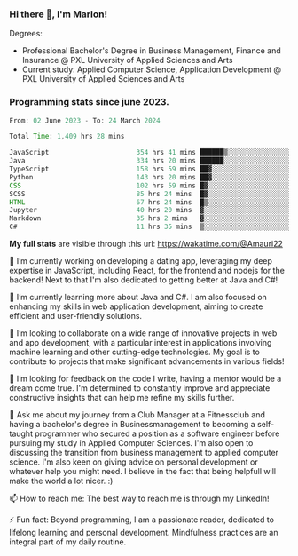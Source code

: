 
### Hi there 👋, I'm Marlon!

Degrees: 
- Professional Bachelor's Degree in Business Management, Finance and Insurance @ PXL University of Applied Sciences and Arts
- Current study: Applied Computer Science, Application Development @ PXL University of Applied Sciences and Arts

### Programming stats since june 2023.
<!--START_SECTION:waka-->

```java
From: 02 June 2023 - To: 24 March 2024

Total Time: 1,409 hrs 28 mins

JavaScript                      354 hrs 41 mins ██████▒░░░░░░░░░░░░░░░░░░   25.10 %
Java                            334 hrs 20 mins ██████░░░░░░░░░░░░░░░░░░░   23.66 %
TypeScript                      158 hrs 59 mins ██▓░░░░░░░░░░░░░░░░░░░░░░   11.25 %
Python                          143 hrs 20 mins ██▓░░░░░░░░░░░░░░░░░░░░░░   10.14 %
CSS                             102 hrs 59 mins █▓░░░░░░░░░░░░░░░░░░░░░░░   07.29 %
SCSS                            85 hrs 24 mins  █▓░░░░░░░░░░░░░░░░░░░░░░░   06.04 %
HTML                            67 hrs 24 mins  █▒░░░░░░░░░░░░░░░░░░░░░░░   04.77 %
Jupyter                         40 hrs 20 mins  ▓░░░░░░░░░░░░░░░░░░░░░░░░   02.86 %
Markdown                        35 hrs 2 mins   ▓░░░░░░░░░░░░░░░░░░░░░░░░   02.48 %
C#                              11 hrs 35 mins  ▒░░░░░░░░░░░░░░░░░░░░░░░░   00.82 %
```

<!--END_SECTION:waka-->
**My full stats** are visible through this url: https://wakatime.com/@Amauri22



🔭 I’m currently working on developing a dating app, leveraging my deep expertise in JavaScript, including React, for the frontend and nodejs for the backend! Next to that I'm also dedicated to getting better at Java and C#!

🌱 I’m currently learning more about Java and C#. I am also focused on enhancing my skills in web application development, aiming to create efficient and user-friendly solutions.

👯 I’m looking to collaborate on a wide range of innovative projects in web and app development, with a particular interest in applications involving machine learning and other cutting-edge technologies. My goal is to contribute to projects that make significant advancements in various fields!

🤔 I’m looking for feedback on the code I write, having a mentor would be a dream come true. I'm determined to constantly improve and appreciate constructive insights that can help me refine my skills further.

💬 Ask me about my journey from a Club Manager at a Fitnessclub and having a bachelor's degree in Businessmanagement to becoming a self-taught programmer who secured a position as a software engineer before pursuing my study in Applied Computer Sciences. I'm also open to discussing the transition from business management to applied computer science. I'm also keen on giving advice on personal development or whatever help you might need. I believe in the fact that being helpfull will make the world a lot nicer. :)

📫 How to reach me: The best way to reach me is through my LinkedIn!

⚡ Fun fact: Beyond programming, I am a passionate reader, dedicated to lifelong learning and personal development. Mindfulness practices are an integral part of my daily routine.



